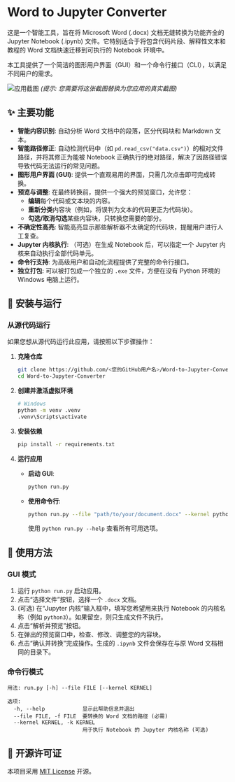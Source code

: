 # Word to Jupyter Converter

这是一个智能工具，旨在将 Microsoft Word (.docx) 文档无缝转换为功能齐全的 Jupyter Notebook (.ipynb) 文件。它特别适合于将包含代码片段、解释性文本和教程的 Word 文档快速迁移到可执行的 Notebook 环境中。

本工具提供了一个简洁的图形用户界面（GUI）和一个命令行接口（CLI），以满足不同用户的需求。

![应用截图](https://raw.githubusercontent.com/18621783074/Word-to-Jupyter-Converter/main/screenshots/main_window.png)
*(提示: 您需要将这张截图替换为您应用的真实截图)*

## ✨ 主要功能

- **智能内容识别**: 自动分析 Word 文档中的段落，区分代码块和 Markdown 文本。
- **智能路径修正**: 自动检测代码中（如 `pd.read_csv("data.csv")`）的相对文件路径，并将其修正为能被 Notebook 正确执行的绝对路径，解决了因路径错误导致代码无法运行的常见问题。
- **图形用户界面 (GUI)**: 提供一个直观易用的界面，只需几次点击即可完成转换。
- **预览与调整**: 在最终转换前，提供一个强大的预览窗口，允许您：
    - **编辑**每个代码或文本块的内容。
    - **重新分类**内容块（例如，将误判为文本的代码更正为代码块）。
    - **勾选/取消勾选**某些内容块，只转换您需要的部分。
- **不确定性高亮**: 智能高亮显示那些解析器不太确定的代码块，提醒用户进行人工复查。
- **Jupyter 内核执行**: （可选）在生成 Notebook 后，可以指定一个 Jupyter 内核来自动执行全部代码单元。
- **命令行支持**: 为高级用户和自动化流程提供了完整的命令行接口。
- **独立打包**: 可以被打包成一个独立的 `.exe` 文件，方便在没有 Python 环境的 Windows 电脑上运行。

## 🚀 安装与运行

### 从源代码运行

如果您想从源代码运行此应用，请按照以下步骤操作：

1.  **克隆仓库**
    ```bash
    git clone https://github.com/<您的GitHub用户名>/Word-to-Jupyter-Converter.git
    cd Word-to-Jupyter-Converter
    ```

2.  **创建并激活虚拟环境**
    ```bash
    # Windows
    python -m venv .venv
    .venv\Scripts\activate
    ```

3.  **安装依赖**
    ```bash
    pip install -r requirements.txt
    ```

4.  **运行应用**
    - **启动 GUI**:
      ```bash
      python run.py
      ```
    - **使用命令行**:
      ```bash
      python run.py --file "path/to/your/document.docx" --kernel python3
      ```
      使用 `python run.py --help` 查看所有可用选项。

## 📝 使用方法

### GUI 模式

1.  运行 `python run.py` 启动应用。
2.  点击“选择文件”按钮，选择一个 `.docx` 文档。
3.  (可选) 在“Jupyter 内核”输入框中，填写您希望用来执行 Notebook 的内核名称（例如 `python3`）。如果留空，则只生成文件不执行。
4.  点击“解析并预览”按钮。
5.  在弹出的预览窗口中，检查、修改、调整您的内容块。
6.  点击“确认并转换”完成操作。生成的 `.ipynb` 文件会保存在与原 Word 文档相同的目录下。

### 命令行模式

```
用法: run.py [-h] --file FILE [--kernel KERNEL]

选项:
  -h, --help            显示此帮助信息并退出
  --file FILE, -f FILE  要转换的 Word 文档的路径 (必需)
  --kernel KERNEL, -k KERNEL
                        用于执行 Notebook 的 Jupyter 内核名称 (可选)
```

## 📄 开源许可证

本项目采用 [MIT License](LICENSE) 开源。
